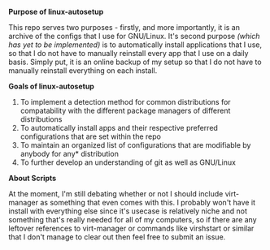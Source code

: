 **Purpose of linux-autosetup**

This repo serves two purposes - firstly, and more importantly, it is an archive of the configs that I use for GNU/Linux. It's second purpose *(which has yet to be implemented)* is to automatically install applications that I use, so that I do not have to manually reinstall every app that I use on a daily basis. Simply put, it is an online backup of my setup so that I do not have to manually reinstall everything on each install.

**Goals of linux-autosetup**
1. To implement a detection method for common distributions for compatability with the different package managers of different distributions
2. To automatically install apps and their respective preferred configurations that are set within the repo
3. To maintain an organized list of configurations that are modifiable by anybody for any* distribution
4. To further develop an understanding of git as well as GNU/Linux

**About Scripts**

At the moment, I'm still debating whether or not I should include virt-manager as something that even comes with this. I probably won't have it install with everything else since it's usecase is relatively niche and not something that's really needed for all of my computers, so if there are any leftover references to virt-manager or commands like virshstart or similar that I don't manage to clear out then feel free to submit an issue. 

